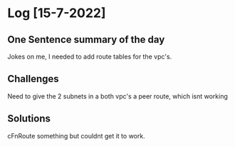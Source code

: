 # Log [15-7-2022]

## One Sentence summary of the day
Jokes on me, I needed to add route tables for the vpc's.

## Challenges
Need to give the 2 subnets in a both vpc's a peer route, which isnt working 


## Solutions
cFnRoute something but couldnt get it to work. 
